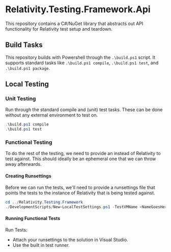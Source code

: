 # Relativity.Testing.Framework.Api

This repository contains a C#/NuGet library that abstracts out API functionality for Relativity test setup and teardown.

## Build Tasks

This repository builds with Powershell through the `.\build.ps1` script.
It supports standard tasks like `.\build.ps1 compile`, `.\build.ps1 test`, and `.\build.ps1 package`.

## Local Testing

### Unit Testing

Run through the standard compile and (unit) test tasks. These can be done without any external environment to test on.

```PowerShell
.\build.ps1 compile
.\build.ps1 test
```

### Functional Testing

To do the rest of the testing, we need to provide an instead of Relativity to test against.
This should ideally be an ephemeral one that we can throw away afterwards.

#### Creating Runsettings

Before we can run the tests, we'll need to provide a runsettings file that points the tests to the instance of Relativity that is being tested against.

```PowerShell
cd ../Relativity.Testing.Framework
./DevelopmentScripts/New-LocalTestSettings.ps1 -TestVMName <NameGoesHere>
```

#### Running Functional Tests

Run Tests:

* Attach your runsettings to the solution in Visual Studio.
* Use the built in test runner.

